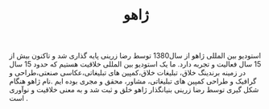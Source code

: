 ﻿---
layout: post
title: ژاهو
name_en: zhahoo
company_slug: zhahoo
logo: 
cover: 
company_count:
founded:
location: ""
total_review: 
total_interview: 
salary_avg: 
salary_min: 
salary_max: 
rate: 
view_count: 
industry: کامپیوتر، فناوری اطلاعات و اینترنت
city: تهران, تهران
size_en: S
size: 2-10 نفر
site: http://zhahoo.com/
---

استودیو بین المللی ژاهو از سال1380 توسط رضا زرینی پایه گذاری شد و تاکنون بیش از 15 سال فعالیت و تجربه دارد. ما یک استودیو بین المللی خلاقیت هستیم که حدود 15 سال در زمینه برندینگ خلاق، تبلیغات خلاق،کمپین های تبلیغاتی،عکاسی صنعتی،طراحی و گرافیک و طراحی کمپین های تبلیغاتی، مشاور، محقق و مجری بوده ایم .نام ژاهو هنگام شکل گیری توسط رضا زرینی بنیانگذار ژاهو خلق و ثبت شد و به معنی خلاقیت و نوآوری است .

